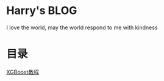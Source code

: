 # Harry's BLOG
I love the world, may the world respond to me with kindness

# 目录

[XGBoost教程](XGBoost教程(翻译).md)
